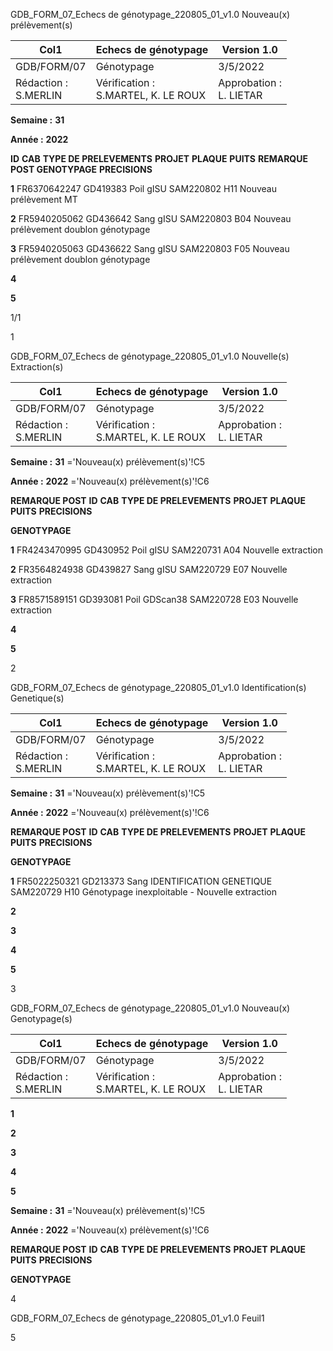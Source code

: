 GDB_FORM_07_Echecs de génotypage_220805_01_v1.0 Nouveau(x) prélèvement(s)




|Col1|Echecs de génotypage|Version 1.0|
|---|---|---|
|GDB/FORM/07|Génotypage|3/5/2022|
|Rédaction :<br>S.MERLIN|Vérification :<br>S.MARTEL, K. LE ROUX|Approbation :<br>L. LIETAR|


**Semaine :** **31**

**Année :** **2022**

**ID** **CAB** **TYPE DE PRELEVEMENTS** **PROJET** **PLAQUE** **PUITS** **REMARQUE POST GENOTYPAGE** **PRECISIONS**

**1** FR6370642247 GD419383 Poil gISU SAM220802 H11 Nouveau prélèvement MT

**2** FR5940205062 GD436642 Sang gISU SAM220803 B04 Nouveau prélèvement doublon génotypage

**3** FR5940205063 GD436622 Sang gISU SAM220803 F05 Nouveau prélèvement doublon génotypage

**4**

**5**

1/1


1

GDB_FORM_07_Echecs de génotypage_220805_01_v1.0 Nouvelle(s) Extraction(s)



|Col1|Echecs de génotypage|Version 1.0|
|---|---|---|
|GDB/FORM/07|Génotypage|3/5/2022|
|Rédaction :<br>S.MERLIN|Vérification :<br>S.MARTEL, K. LE ROUX|Approbation :<br>L. LIETAR|


**Semaine :** **31** ='Nouveau(x) prélèvement(s)'!C5

**Année :** **2022** ='Nouveau(x) prélèvement(s)'!C6



**REMARQUE POST**
**ID** **CAB** **TYPE DE PRELEVEMENTS** **PROJET** **PLAQUE** **PUITS** **PRECISIONS**

**GENOTYPAGE**


**1** FR4243470995 GD430952 Poil gISU SAM220731 A04 Nouvelle extraction

**2** FR3564824938 GD439827 Sang gISU SAM220729 E07 Nouvelle extraction

**3** FR8571589151 GD393081 Poil GDScan38 SAM220728 E03 Nouvelle extraction

**4**

**5**


2

GDB_FORM_07_Echecs de génotypage_220805_01_v1.0 Identification(s) Genetique(s)



|Col1|Echecs de génotypage|Version 1.0|
|---|---|---|
|GDB/FORM/07|Génotypage|3/5/2022|
|Rédaction :<br>S.MERLIN|Vérification :<br>S.MARTEL, K. LE ROUX|Approbation :<br>L. LIETAR|


**Semaine :** **31** ='Nouveau(x) prélèvement(s)'!C5

**Année :** **2022** ='Nouveau(x) prélèvement(s)'!C6



**REMARQUE POST**
**ID** **CAB** **TYPE DE PRELEVEMENTS** **PROJET** **PLAQUE** **PUITS** **PRECISIONS**

**GENOTYPAGE**


**1** FR5022250321 GD213373 Sang IDENTIFICATION GENETIQUE SAM220729 H10 Génotypage inexploitable - Nouvelle extraction

**2**

**3**

**4**

**5**


3

GDB_FORM_07_Echecs de génotypage_220805_01_v1.0 Nouveau(x) Genotypage(s)


|Col1|Echecs de génotypage|Version 1.0|
|---|---|---|
|GDB/FORM/07|Génotypage|3/5/2022|
|Rédaction :<br>S.MERLIN|Vérification :<br>S.MARTEL, K. LE ROUX|Approbation :<br>L. LIETAR|


**1**

**2**

**3**

**4**

**5**


**Semaine :** **31** ='Nouveau(x) prélèvement(s)'!C5

**Année :** **2022** ='Nouveau(x) prélèvement(s)'!C6



**REMARQUE POST**
**ID** **CAB** **TYPE DE PRELEVEMENTS** **PROJET** **PLAQUE** **PUITS** **PRECISIONS**

**GENOTYPAGE**


4

GDB_FORM_07_Echecs de génotypage_220805_01_v1.0 Feuil1

5

